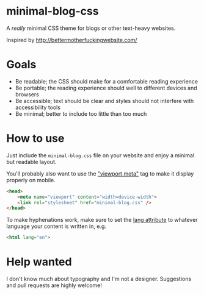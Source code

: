 # minimal-blog-css

A *really* minimal CSS theme for blogs or other text-heavy websites.

Inspired by http://bettermotherfuckingwebsite.com/

# Goals

 - Be readable; the CSS should make for a comfortable reading experience
 - Be portable; the reading experience should well to different devices and
   browsers
 - Be accessible; text should be clear and styles should not interfere with
   accessibility tools
 - Be minimal; better to include too little than too much

# How to use

Just include the `minimal-blog.css` file on your website and enjoy a minimal
but readable layout.

You'll probably also want to use the ["viewport
meta"](https://developer.mozilla.org/en-US/docs/Web/HTML/Viewport_meta_tag) tag
to make it display properly on mobile.

```html
<head>
    <meta name="viewport" content="width=device-width">
    <link rel="stylesheet" href="minimal-blog.css" />
</head>
```

To make hyphenations work, make sure to set the [lang
attribute](https://developer.mozilla.org/en-US/docs/Web/HTML/Global_attributes/lang)
to whatever language your content is written in, e.g.

```html
<html lang="en">
```

# Help wanted

I don't know much about typography and I'm not a designer. Suggestions and pull
requests are highly welcome!
